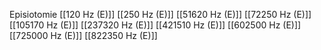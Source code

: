 Episiotomie
[[120 Hz (E)]]
[[250 Hz (E)]]
[[51620 Hz (E)]]
[[72250 Hz (E)]]
[[105170 Hz (E)]]
[[237320 Hz (E)]]
[[421510 Hz (E)]]
[[602500 Hz (E)]]
[[725000 Hz (E)]]
[[822350 Hz (E)]]